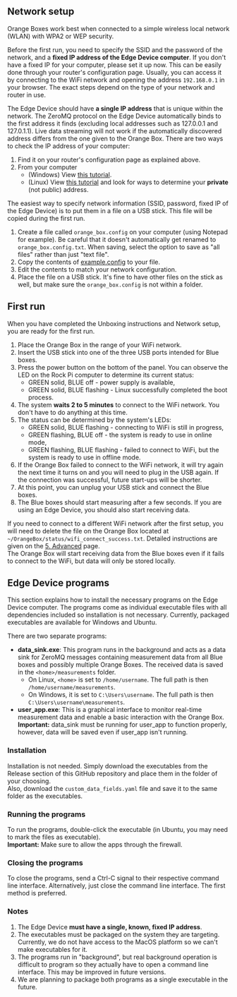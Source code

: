 ## Network setup
Orange Boxes work best when connected to a simple wireless local network (WLAN) with WPA2 or WEP security.

Before the first run, you need to specify the SSID and the password of the network, and a **fixed IP address of the Edge Device computer**. If you don't have a fixed IP for your computer, please set it up now. This can be easily done through your router's configuration page. Usually, you can access it by connecting to the WiFi network and opening the address `192.168.0.1` in your browser. The exact steps depend on the type of your network and router in use.

The Edge Device should have **a single IP address** that is unique within the network. The ZeroMQ protocol on the Edge Device automatically binds to the first address it finds (excluding local addresses such as 127.0.0.1 and 127.0.1.1). Live data streaming will not work if the automatically discovered address differs from the one given to the Orange Box. There are two ways to check the IP address of your computer:
1. Find it on your router's configuration page as explained above.
2. From your computer  
   * (Windows) View [this tutorial](https://support.microsoft.com/en-us/windows/find-your-ip-address-in-windows-f21a9bbc-c582-55cd-35e0-73431160a1b9).
   * (Linux) View [this tutorial](https://opensource.com/article/18/5/how-find-ip-address-linux) and look for ways to determine your **private** (not public) address.

The easiest way to specify network information (SSID, password, fixed IP of the Edge Device) is to put them in a file on a USB stick. This file will be copied during the first run.

1. Create a file called `orange_box.config` on your computer (using Notepad for example). Be careful that it doesn't automatically get renamed to `orange_box.config.txt`. When saving, select the option to save as "all files" rather than just "text file".
1. Copy the contents of [example.config](https://github.com/WatchPlant/OrangeBox/blob/main/config/example.config) to your file.
1. Edit the contents to match your network configuration.
1. Place the file on a USB stick. It's fine to have other files on the stick as well, but make sure the `orange_box.config` is not within a folder.


## First run
When you have completed the Unboxing instructions and Network setup, you are ready for the first run.

1. Place the Orange Box in the range of your WiFi network.
1. Insert the USB stick into one of the three USB ports intended for Blue boxes.
1. Press the power button on the bottom of the panel. You can observe the LED on the Rock Pi computer to determine its current status:
   * GREEN solid, BLUE off - power supply is available,
   * GREEN solid, BLUE flashing - Linux successfully completed the boot process.
1. The system **waits 2 to 5 minutes** to connect to the WiFi network. You don't have to do anything at this time.
1. The status can be determined by the system's LEDs:
   * GREEN solid, BLUE flashing - connecting to WiFi is still in progress,
   * GREEN flashing, BLUE off -  the system is ready to use in online mode,
   * GREEN flashing, BLUE flashing - failed to connect to WiFi, but the system is ready to use in offline mode.  
1. If the Orange Box failed to connect to the WiFi network, it will try again the next time it turns on and you will need to plug in the USB again. If the connection was successful, future start-ups will be shorter.
1. At this point, you can unplug your USB stick and connect the Blue boxes.
1. The Blue boxes should start measuring after a few seconds. If you are using an Edge Device, you should also start receiving data.

If you need to connect to a different WiFi network after the first setup, you will need to delete the file on the Orange Box located at `~/OrangeBox/status/wifi_connect_success.txt`. Detailed instructions are given on the [5. Advanced](5.-Advanced) page.  
The Orange Box will start receiving data from the Blue boxes even if it fails to connect to the WiFi, but data will only be stored locally.

## Edge Device programs
This section explains how to install the necessary programs on the Edge Device computer. The programs come as individual executable files with all dependencies included so installation is not necessary. Currently, packaged executables are available for Windows and Ubuntu.

There are two separate programs:
* **data_sink.exe**: This program runs in the background and acts as a data sink for ZeroMQ messages containing measurement data from all Blue boxes and possibly multiple Orange Boxes. The received data is saved in the `<home>/measurements` folder.
  * On Linux, `<home>` is set to `/home/username`. The full path is then `/home/username/measurements`.
  * On Windows, it is set to `C:\Users\username`. The full path is then `C:\Users\username\measurements`.
* **user_app.exe**: This is a graphical interface to monitor real-time measurement data and enable a basic interaction with the Orange Box. **Important:** data_sink must be running for user_app to function properly, however, data will be saved even if user_app isn't running.

### Installation
Installation is not needed. Simply download the executables from the Release section of this GitHub repository and place them in the folder of your choosing.  
Also, download the `custom_data_fields.yaml` file and save it to the same folder as the executables.

### Running the programs
To run the programs, double-click the executable (in Ubuntu, you may need to mark the files as executable).  
**Important:** Make sure to allow the apps through the firewall.

### Closing the programs
To close the programs, send a Ctrl-C signal to their respective command line interface. Alternatively, just close the command line interface. The first method is preferred.

### Notes
1. The Edge Device **must have a single, known, fixed IP address**.
1. The executables must be packaged on the system they are targeting. Currently, we do not have access to the MacOS platform so we can't make executables for it.
1. The programs run in "background", but real background operation is difficult to program so they actually have to open a command line interface. This may be improved in future versions.
1. We are planning to package both programs as a single executable in the future.